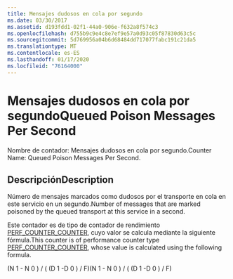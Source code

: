 ```yaml
---
title: Mensajes dudosos en cola por segundo
ms.date: 03/30/2017
ms.assetid: d193fdd1-02f1-44a0-906e-f632a8f574c3
ms.openlocfilehash: d755b9c9e4c8e7ef9e57a0d93c05f87830d63c5c
ms.sourcegitcommit: 5d769956a04b6d68484dd717077fabc191c21da5
ms.translationtype: MT
ms.contentlocale: es-ES
ms.lasthandoff: 01/17/2020
ms.locfileid: "76164000"
---
```

# <a name="queued-poison-messages-per-second"></a><span data-ttu-id="cfd07-102">Mensajes dudosos en cola por segundo</span><span class="sxs-lookup"><span data-stu-id="cfd07-102">Queued Poison Messages Per Second</span></span>
<span data-ttu-id="cfd07-103">Nombre de contador: Mensajes dudosos en cola por segundo.</span><span class="sxs-lookup"><span data-stu-id="cfd07-103">Counter Name: Queued Poison Messages Per Second.</span></span>  
  
## <a name="description"></a><span data-ttu-id="cfd07-104">Descripción</span><span class="sxs-lookup"><span data-stu-id="cfd07-104">Description</span></span>  
 <span data-ttu-id="cfd07-105">Número de mensajes marcados como dudosos por el transporte en cola en este servicio en un segundo.</span><span class="sxs-lookup"><span data-stu-id="cfd07-105">Number of messages that are marked poisoned by the queued transport at this service in a second.</span></span>  
  
 <span data-ttu-id="cfd07-106">Este contador es de tipo de contador de rendimiento [PERF_COUNTER_COUNTER](https://docs.microsoft.com/previous-versions/windows/it-pro/windows-server-2003/cc740048(v=ws.10)), cuyo valor se calcula mediante la siguiente fórmula.</span><span class="sxs-lookup"><span data-stu-id="cfd07-106">This counter is of performance counter type [PERF_COUNTER_COUNTER](https://docs.microsoft.com/previous-versions/windows/it-pro/windows-server-2003/cc740048(v=ws.10)), whose value is calculated using the following formula.</span></span>  
  
 <span data-ttu-id="cfd07-107">(N 1 - N 0 ) / ( (D 1 -D 0 ) / F)</span><span class="sxs-lookup"><span data-stu-id="cfd07-107">(N 1 - N 0 ) / ( (D 1 -D 0 ) / F)</span></span>
